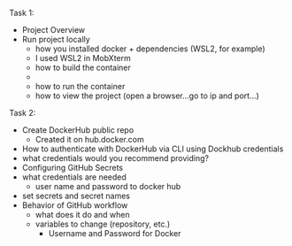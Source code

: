 Task 1:
- Project Overview
- Run project locally
  - how you installed docker + dependencies (WSL2, for example)
  -   I used WSL2 in MobXterm
  - how to build the container
  -   
  - how to run the container
  - how to view the project (open a browser...go to ip and port...)

Task 2:
- Create DockerHub public repo
  -   Created it on hub.docker.com
- How to authenticate with DockerHub via CLI using Dockhub credentials
-   what credentials would you recommend providing?
- Configuring GitHub Secrets
- what credentials are needed
  -   user name and password to docker hub
- set secrets and secret names
- Behavior of GitHub workflow
  - what does it do and when
  - variables to change (repository, etc.)
    -   Username and Password for Docker
